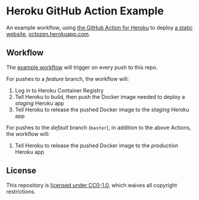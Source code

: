 # Heroku GitHub Action Example

An example workflow, using [the GitHub Action for Heroku](https://github.com/actions/heroku) to deploy [a static website](site/), [octozen.herokuapp.com](https://octozen.herokuapp.com).

## Workflow

The [example workflow](.github/main.workflow) will trigger on every push to this repo.

For pushes to a _feature_ branch, the workflow will:

1. Log in to Heroku Container Registry
1. Tell Heroku to build, then push the Docker image needed to deploy a _staging_ Heroku app
1. Tell Heroku to release the pushed Docker image to the _staging_ Heroku app

For pushes to the _default_ branch (`master`), in addition to the above Actions, the workflow will:

1. Tell Heroku to release the pushed Docker image to the _production_ Heroku app

## License

This repository is [licensed under CC0-1.0](LICENSE), which waives all copyright restrictions.
